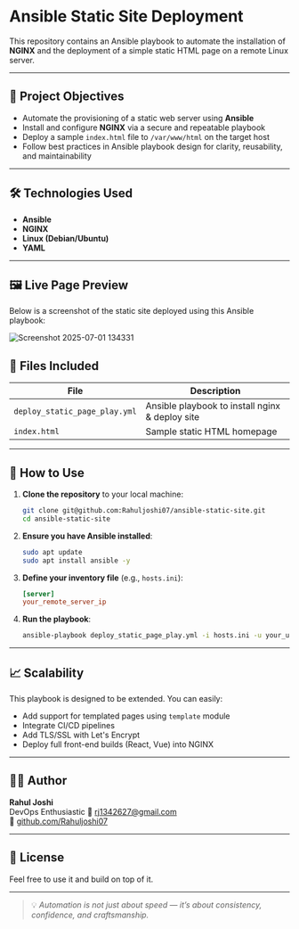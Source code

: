# Ansible Static Site Deployment

This repository contains an Ansible playbook to automate the installation of **NGINX** and the deployment of a simple static HTML page on a remote Linux server.


---

## 📌 Project Objectives

- Automate the provisioning of a static web server using **Ansible**
- Install and configure **NGINX** via a secure and repeatable playbook
- Deploy a sample `index.html` file to `/var/www/html` on the target host
- Follow best practices in Ansible playbook design for clarity, reusability, and maintainability

---

## 🛠️ Technologies Used

- **Ansible**
- **NGINX**
- **Linux (Debian/Ubuntu)**
- **YAML**

---

## 🖼️ Live Page Preview

Below is a screenshot of the static site deployed using this Ansible playbook:

![Screenshot 2025-07-01 134331](https://github.com/user-attachments/assets/7aea0a9c-16be-4fcd-988d-330a3aa71676)



## 📁 Files Included

| File                          | Description                                |
|------------------------------|--------------------------------------------|
| `deploy_static_page_play.yml`| Ansible playbook to install nginx & deploy site |
| `index.html`                 | Sample static HTML homepage                |

---

## 🚀 How to Use

1. **Clone the repository** to your local machine:

    ```bash
    git clone git@github.com:Rahuljoshi07/ansible-static-site.git
    cd ansible-static-site
    ```

2. **Ensure you have Ansible installed**:

    ```bash
    sudo apt update
    sudo apt install ansible -y
    ```

3. **Define your inventory file** (e.g., `hosts.ini`):

    ```ini
    [server]
    your_remote_server_ip
    ```

4. **Run the playbook**:

    ```bash
    ansible-playbook deploy_static_page_play.yml -i hosts.ini -u your_user --ask-pass --ask-become-pass
    ```

---

## 📈 Scalability

This playbook is designed to be extended. You can easily:
- Add support for templated pages using `template` module
- Integrate CI/CD pipelines
- Add TLS/SSL with Let's Encrypt
- Deploy full front-end builds (React, Vue) into NGINX

---

## 🧑‍💼 Author

**Rahul Joshi**  
DevOps Enthusiastic 
📧 rj1342627@gmail.com  
🔗 [github.com/Rahuljoshi07](https://github.com/Rahuljoshi07)

---

## 📜 License

Feel free to use it and build on top of it.

---

> 💡 _Automation is not just about speed — it’s about consistency, confidence, and craftsmanship._
